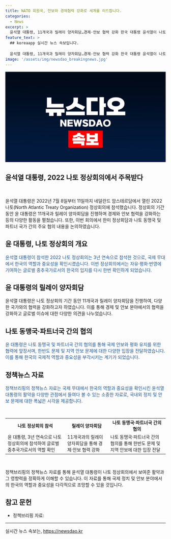 ```yaml
---
title: NATO 회원국, 안보와 경제협력 강화로 세계를 리드합니다.
categories:
  - News
excerpt: >
  윤석열 대통령, 11개국과 릴레이 양자회담…경제·안보 협력 강화 한국 대통령 윤석열이 나토 정상회의에 참석하여 11개국과 양자회담을 진행하며 경제와 안보 협력을 강화했다. 이는 그가 3년 연속으로 나토 정상회의에 참석한 것으로, 글로벌 중추국가로서의 역할을 보여주었다. 해당 뉴스 자세히 보기 → [링크]
feature_text: >
  ## koreaapp 실시간 뉴스 속보입니다.

  윤석열 대통령, 11개국과 릴레이 양자회담…경제·안보 협력 강화 한국 대통령 윤석열이 나토 정상회의에 참석하여 11개국과 양자회담을 진행하며 경제와 안보 협력을 강화했다. 이는 그가 3년 연속으로 나토 정상회의에 참석한 것으로, 글로벌 중추국가로서의 역할을 보여주었다. 해당 뉴스 자세히 보기 → [링크]
image: '/assets/img/newsdao_breakingnews.jpg'
---
```


<p><img src="/assets/img/newsdao_breakingnews.jpg" alt="koreaapp 속보" /></p>

<h2>윤석열 대통령, 2022 나토 정상회의에서 주목받다</h2>

<p data-ke-size="size16">&nbsp;</p>

<p>윤석열 대통령은 2022년 7월 8일부터 11일까지 네덜란드 암스테르담에서 열린 2022 나토(North Atlantic Treaty Organization) 정상회의에 참석했습니다. 정상회의 기간 동안 윤 대통령은 11개국과 릴레이 양자회담을 진행하며 경제와 안보 협력을 강화하는 등의 다양한 활동을 펼쳤습니다. 또한, 이번 회의에서 한미 정상회담과 나토 동맹국 및 파트너 국가 간의 주요 협의 내용을 논의하였습니다.</p>

<h2 data-ke-size="size26">윤 대통령, 나토 정상회의 개요</h2>

<p><span style="color: #1a5490;">윤석열 대통령이 참석한 2022 나토 정상회의는 3년 연속으로 참석한 것으로, 국제 무대에서 한국의 역할과 중요성을 확인시켰습니다. 이번 정상회의에서는 자유·평화·번영에 기여하는 글로벌 중추국가로서의 한국의 입지를 다시 한번 확인하게 되었습니다.</span></p>

<h2 data-ke-size="size26">윤 대통령의 릴레이 양자회담</h2>

<p>윤석열 대통령은 나토 정상회의 기간 동안 11개국과 릴레이 양자회담을 진행하여, 다양한 국가와의 협력을 강화하고자 하였습니다. 이를 통해 경제 및 안보 분야에서의 협력을 강화하고 글로벌 이슈에 대한 다양한 의견을 나누었습니다.</p>

<h2 data-ke-size="size26">나토 동맹국·파트너국 간의 협의</h2>

<p><span style="color: #1a5490;">윤 대통령은 나토 동맹국 및 파트너국 간의 협의를 통해 국제 안보와 평화 유지를 위한 협력에 앞장서며, 한반도 문제 및 지역 안보 문제에 대한 다양한 입장을 전달하였습니다. 이를 통해 한국의 국제적 역할과 중요성을 부각시키는 계기가 되었습니다.</span></p>

<h2 data-ke-size="size26">정책뉴스 자료</h2>

<p><span style="color: #1a5490;">정책브리핑의 정책뉴스 자료는 국제 무대에서 한국의 역할과 중요성을 확인시킨 윤석열 대통령의 활약을 다양한 관점에서 들여다 볼 수 있는 소중한 자료로, 국내외 정치 및 안보 문제에 대한 폭넓은 시각을 제공합니다.</span></p>

<p data-ke-size="size16">&nbsp;</p>

<table>
    <tbody>
        <tr>
            <td style="text-align: center; height: 17px;"><b>나토 정상회의 참석</b></td>
            <td style="text-align: center; height: 17px;"><b>릴레이 양자회담</b></td>
            <td style="text-align: center; height: 17px;"><b>나토 동맹국·파트너국 간의 협의</b></td>
        </tr>
        <tr>
            <td style="text-align: left;">윤 대통령, 3년 연속으로 나토 정상회의에 참석하여 글로벌 중추국가로서의 역할 확인</td>
            <td style="text-align: left;">11개국과의 릴레이 양자회담을 통해 경제·안보 협력 강화</td>
            <td style="text-align: left;">나토 동맹국·파트너국 간의 협의를 통해 한반도 문제 및 지역 안보에 대한 입장 전달</td>
        </tr>
    </tbody>
</table>

<p data-ke-size="size16">&nbsp;</p>

<p>정책브리핑의 정책뉴스 자료를 통해 윤석열 대통령이 나토 정상회의에서 보여준 활약과 그 영향력을 정확하게 이해할 수 있습니다. 이 자료를 통해 국제 정치 및 안보 분야에서의 한국의 역할과 중요성을 다각적으로 조망할 수 있을 것입니다.</p>

<h2 data-ke-size="size26">참고 문헌</h2>

<ul>
    <li>정책브리핑 자료: </li>
</ul>

<p><hr></p>
실시간 뉴스 속보는, <a href="https://newsdao.kr" rel="dofollow">https://newsdao.kr</a>


